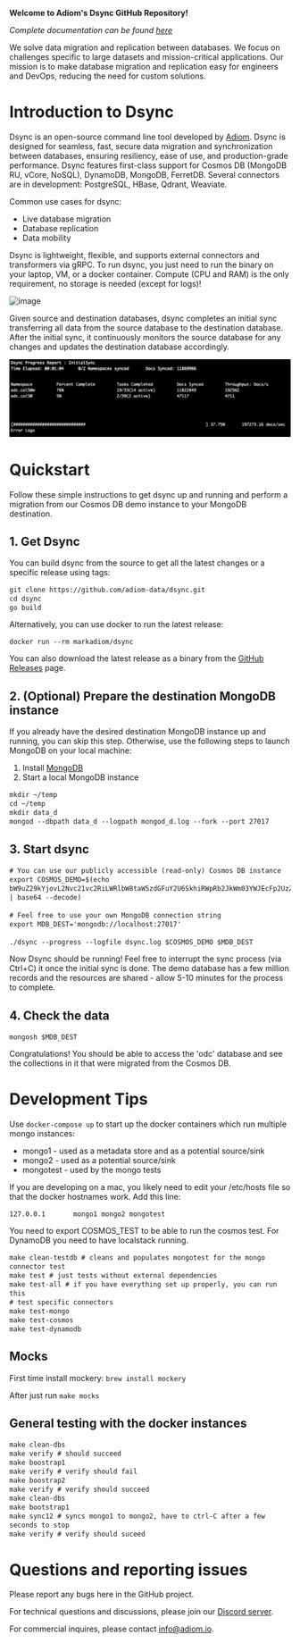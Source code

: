 **Welcome to Adiom's Dsync GitHub Repository!**

_Complete documentation can be found [here](https://docs.adiom.io)_

We solve data migration and replication between databases. We focus on challenges specific to large datasets and mission-critical applications. Our mission is to make database migration and replication easy for engineers and DevOps, reducing the need for custom solutions.

# Introduction to Dsync

Dsync is an open-source command line tool developed by [Adiom](https://adiom.io). Dsync is designed for seamless, fast, secure data migration and synchronization between databases, ensuring resiliency, ease of use, and production-grade performance. Dsync features first-class support for Cosmos DB (MongoDB RU, vCore, NoSQL), DynamoDB, MongoDB, FerretDB. Several connectors are in development: PostgreSQL, HBase, Qdrant, Weaviate. 

Common use cases for dsync:
* Live database migration
* Database replication
* Data mobility

Dsync is lightweight, flexible, and supports external connectors and transformers via gRPC. To run dsync, you just need to run the binary on your laptop, VM, or a docker container. Compute (CPU and RAM) is the only requirement, no storage is needed (except for logs)!

![image](https://github.com/user-attachments/assets/5ad786fb-c180-4716-a443-e7bb0fef3619)

Given source and destination databases, dsync completes an initial sync transferring all data from the source database to the destination database. After the initial sync, it continuously monitors the source database for any changes and updates the destination database accordingly.

![Dsync progress reporting sample](/img/screenshot.png?width=20&raw=true)


# Quickstart
Follow these simple instructions to get dsync up and running and perform a migration from our Cosmos DB demo instance to your MongoDB destination.

## 1. Get Dsync

You can build dsync from the source to get all the latest changes or a specific release using tags: 
```
git clone https://github.com/adiom-data/dsync.git
cd dsync
go build
```

Alternatively, you can use docker to run the latest release:
```
docker run --rm markadiom/dsync
```

You can also download the latest release as a binary from the [GitHub Releases](https://github.com/adiom-data/dsync/releases/latest) page.

## 2. (Optional) Prepare the destination MongoDB instance

If you already have the desired destination MongoDB instance up and running, you can skip this step. Otherwise, use the following steps to launch MongoDB on your local machine:

1) Install [MongoDB](https://www.mongodb.com/docs/manual/administration/install-community/) 
2) Start a local MongoDB instance
```
mkdir ~/temp
cd ~/temp
mkdir data_d
mongod --dbpath data_d --logpath mongod_d.log --fork --port 27017
```

## 3. Start dsync
```
# You can use our publicly accessible (read-only) Cosmos DB instance
export COSMOS_DEMO=$(echo bW9uZ29kYjovL2Nvc21vc2RiLWRlbW8taW5zdGFuY2U6SkhiRWpRb2JkWm03YWJEcFp2UzZrWHpBMDRXNTBJd2V4QmlQYnVJWFQ2TElmNkhsV2V4YWphQzhkd042REJ2YVh6ajBnclFrdkwzY0FDRGJONjdxZWc9PUBjb3Ntb3NkYi1kZW1vLWluc3RhbmNlLm1vbmdvLmNvc21vcy5henVyZS5jb206MTAyNTUvP3NzbD10cnVlJnJlcGxpY2FTZXQ9Z2xvYmFsZGImcmV0cnl3cml0ZXM9ZmFsc2UmbWF4SWRsZVRpbWVNUz0xMjAwMDAmYXBwTmFtZT1AY29zbW9zZGItZGVtby1pbnN0YW5jZUA= | base64 --decode)

# Feel free to use your own MongoDB connection string
export MDB_DEST='mongodb://localhost:27017' 

./dsync --progress --logfile dsync.log $COSMOS_DEMO $MDB_DEST
```
Now Dsync should be running! Feel free to interrupt the sync process (via Ctrl+C) it once the initial sync is done. The demo database has a few million records and the resources are shared - allow 5-10 minutes for the process to complete.

## 4. Check the data
```
mongosh $MDB_DEST
```
Congratulations! You should be able to access the 'odc' database and see the collections in it that were migrated from the Cosmos DB.

# Development Tips

Use `docker-compose up` to start up the docker containers which run multiple mongo instances:
* mongo1 - used as a metadata store and as a potential source/sink
* mongo2 - used as a potential source/sink
* mongotest - used by the mongo tests

If you are developing on a mac, you likely need to edit your /etc/hosts file so that the docker hostnames work. Add this line:

```
127.0.0.1       mongo1 mongo2 mongotest
```

You need to export COSMOS_TEST to be able to run the cosmos test. For DynamoDB you need to have localstack running.

```
make clean-testdb # cleans and populates mongotest for the mongo connector test
make test # just tests without external dependencies
make test-all # if you have everything set up properly, you can run this
# test specific connectors
make test-mongo
make test-cosmos
make test-dynamodb
```

## Mocks

First time install mockery: `brew install mockery`

After just run `make mocks`

## General testing with the docker instances

```
make clean-dbs
make verify # should succeed
make boostrap1
make verify # verify should fail
make boostrap2
make verify # verify should succeed
make clean-dbs
make bootstrap1
make sync12 # syncs mongo1 to mongo2, have to ctrl-C after a few seconds to stop
make verify # verify should suceed
```


# Questions and reporting issues

Please report any bugs here in the GitHub project.

For technical questions and discussions, please join our [Discord server](https://discord.gg/r4xzVfMQeU).

For commercial inquires, please contact info@adiom.io.
